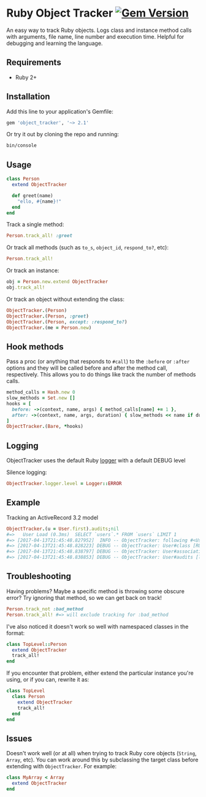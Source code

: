 # Ruby Object Tracker [![Gem Version](https://badge.fury.io/rb/object_tracker.svg)](http://badge.fury.io/rb/object_tracker)

An easy way to track Ruby objects. Logs class and instance method calls with arguments, file name, line number and 
execution time. Helpful for debugging and learning the language.

## Requirements

* Ruby 2+

## Installation

Add this line to your application's Gemfile:

```ruby
gem 'object_tracker', '~> 2.1'
```

Or try it out by cloning the repo and running:

```bash
bin/console
```

## Usage

```ruby
class Person
  extend ObjectTracker

  def greet(name)
    "ello, #{name}!"
  end
end
```

Track a single method:

```ruby
Person.track_all! :greet
```

Or track all methods (such as `to_s`, `object_id`, `respond_to?`, etc):

```ruby
Person.track_all!
```

Or track an instance:

```ruby
obj = Person.new.extend ObjectTracker
obj.track_all!
```

Or track an object without extending the class:
```ruby
ObjectTracker.(Person)
ObjectTracker.(Person, :greet)
ObjectTracker.(Person, except: :respond_to?)
ObjectTracker.(me = Person.new)
```
## Hook methods

Pass a proc (or anything that responds to `#call`) to the `:before` or `:after` options and they will be called before and after the method call,
respectively. This allows you to do things like track the number of methods calls.

```ruby
method_calls = Hash.new 0
slow_methods = Set.new []
hooks = [
  before: ->(context, name, args) { method_calls[name] += 1 },
  after: ->(context, name, args, duration) { slow_methods << name if duration > 0.05 }
]
ObjectTracker.(Bare, *hooks)
```

## Logging

ObjectTracker uses the default Ruby [logger](http://ruby-doc.org/stdlib-2.4.1/libdoc/logger/rdoc/Logger.html) with a default DEBUG level

Silence logging:

```ruby
ObjectTracker.logger.level = Logger::ERROR
```

## Example

Tracking an ActiveRecord 3.2 model

```ruby
ObjectTracker.(u = User.first).audits;nil
#=>   User Load (0.3ms)  SELECT `users`.* FROM `users` LIMIT 1
#=> [2017-04-13T21:45:48.827952]  INFO -- ObjectTracker: following #<User:0x007f838d8cf560>
#=> [2017-04-13T21:45:48.828223] DEBUG -- ObjectTracker: User#class [RUBY CORE] (0.00000)
#=> [2017-04-13T21:45:48.838797] DEBUG -- ObjectTracker: User#association with [audits] [lib/active_record/associations.rb:155] (0.01073)
#=> [2017-04-13T21:45:48.838853] DEBUG -- ObjectTracker: User#audits [lib/active_record/associations/builder/association.rb:43] (0.01082)
```

## Troubleshooting

Having problems? Maybe a specific method is throwing some obscure error? Try ignoring that method, so we can get back on track!

```ruby
Person.track_not :bad_method
Person.track_all! #=> will exclude tracking for :bad_method
```

I've also noticed it doesn't work so well with namespaced classes in the format:

```ruby
class TopLevel::Person
  extend ObjectTracker
  track_all!
end
```

If you encounter that problem, either extend the particular instance you're using, or if you can, rewrite it as:

```ruby
class TopLevel
  class Person
    extend ObjectTracker
    track_all!
  end
end
```
## Issues

Doesn't work well (or at all) when trying to track Ruby core objects (`String`, `Array`, etc). You can work around this by
 subclassing the target class before extending with `ObjectTracker`. For example:

```ruby
class MyArray < Array
  extend ObjectTracker
end
```
